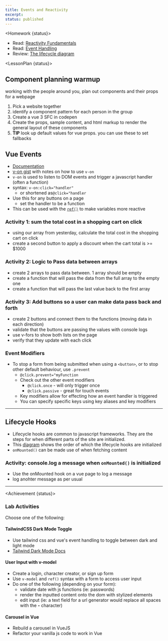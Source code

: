 ```yaml
---
title: Events and Reactivity
excerpt:
status: published
---
```


<script>
	import Homework from "$lib/components/Homework.svelte";
	import LessonPlan from "$lib/components/LessonPlan.svelte";
	import Achievement from "$lib/components/Achievement.svelte";
</script>

<Homework {status}>

- Read: [Reactivity Fundamentals](https://vuejs.org/guide/essentials/reactivity-fundamentals.html)
- Read: [Event Handling](https://vuejs.org/guide/essentials/event-handling.html#event-handling)
- Review: [The lifecycle diagram](https://vuejs.org/guide/essentials/lifecycle.html)

</Homework>

<LessonPlan {status}>

<h2>Component planning warmup</h2>

working with the people around you, plan out components and their props for a webpage

1. Pick a website together
2. identify a component pattern for each person in the group
3. Create a vue 3 SFC in codepen
4. Create the props, sample content, and html markup to render the general layout of these components
5. **TIP** look up default values for vue props. you can use these to set fallbacks

<h2 id="vue-events">Vue Events</h2>

- [Documentation](https://vuejs.org/guide/essentials/event-handling.html)
- [v-on gist](https://gist.github.com/ashx3s/74543137780c1958f01e9b470a3cb13b) with notes on how to use `v-on`
- `v-on` is used to listen to DOM events and trigger a javascript handler (often a function)
- syntax: `v-on:click="handler"`
  - or shortened as`@click="handler`
- Use this for any buttons on a page
  - set the handler to be a function
- This can be used with the [`ref()`](https://vuejs.org/guide/essentials/template-refs.html) to make variables more reactive

### Activity 1: sum the total cost in a shopping cart on click

- using our array from yesterday, calculate the total cost in the shopping cart on click
- create a second button to apply a discount when the cart total is >= $1000

### Activity 2: Logic to Pass data between arrays

- create 2 arrays to pass data between. 1 array should be empty
- create a function that will pass the data from the full array to the empty one
- create a function that will pass the last value back to the first array

### Activity 3: Add buttons so a user can make data pass back and forth

- create 2 buttons and connect them to the functions (moving data in each direction)
- validate that the buttons are passing the values with console logs
- use v-fors to show both lists on the page
- verify that they update with each click

### Event Modifiers

- To stop a form from being submitted when using a `<button>`, or to stop other default behaviour, use `.prevent`
  - `@click.prevent="myFunction`
  - Check out the other event modifiers
    - `@click.once` - will only trigger once
    - `@click.passive` - great for touch events
  - Key modifiers allow for effecting how an event handler is triggered
  - You can specify specific keys using key aliases and key modifiers

---

<h2>Lifecycle Hooks</h2>

- Lifecycle hooks are common to javascript frameworks. They are the steps for when different parts of the site are initialized.
- This [diagram](https://vuejs.org/guide/essentials/lifecycle.html) shows the order of which the lifecycle hooks are initialized
- `onMounted()` can be made use of when fetching content

### Activity: console.log a message when `onMounted()` is initialized

- Use the onMounted hook on a vue page to log a message
- log anohter message as per usual

---

</LessonPlan>

<Achievement {status}>

### Lab Activities

Choose one of the following:

#### TailwindCSS Dark Mode Toggle

- Use tailwind css and vue's event handling to toggle between dark and light mode
- [Tailwind Dark Mode Docs](https://tailwindcss.com/docs/dark-mode)

#### User Input with v-model

- Create a login, character creator, or sign up form
- Use `v-model` and `ref()` syntax with a form to access user input
- Do one of the following (depending on your form):
  - validate date with js functions (ie: passwords)
  - render the inputted content onto the dom with stylized elements
  - edit input (ie: a text field for a url generator would replace all spaces with the **-** character)

#### Carousel in Vue

- Rebuild a carousel in VueJS
- Refactor your vanilla js code to work in Vue

</Achievement>
